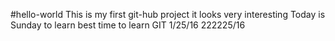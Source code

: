 #hello-world
This is my first git-hub project
it looks very interesting
Today is Sunday to learn best time to learn GIT
1/25/16
222225/16

